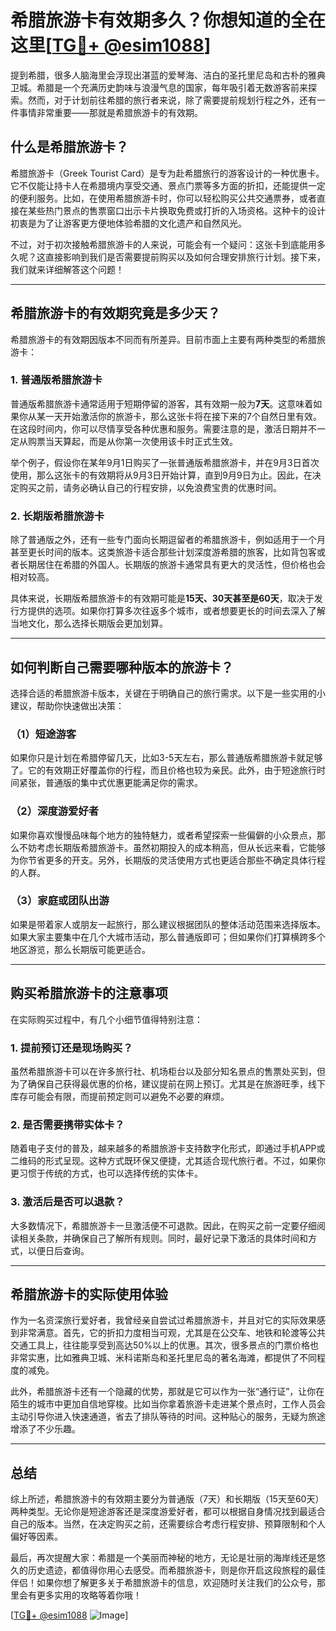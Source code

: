 # 希腊旅游卡有效期多久？你想知道的全在这里[[TG💪+ @esim1088](https://t.me/s/esim1088)]

提到希腊，很多人脑海里会浮现出湛蓝的爱琴海、洁白的圣托里尼岛和古朴的雅典卫城。希腊是一个充满历史韵味与浪漫气息的国家，每年吸引着无数游客前来探索。然而，对于计划前往希腊的旅行者来说，除了需要提前规划行程之外，还有一件事情非常重要——那就是希腊旅游卡的有效期。

## 什么是希腊旅游卡？

希腊旅游卡（Greek Tourist Card）是专为赴希腊旅行的游客设计的一种优惠卡。它不仅能让持卡人在希腊境内享受交通、景点门票等多方面的折扣，还能提供一定的便利服务。比如，在使用希腊旅游卡时，你可以轻松购买公共交通票券，或者直接在某些热门景点的售票窗口出示卡片换取免费或打折的入场资格。这种卡的设计初衷是为了让游客更方便地体验希腊的文化遗产和自然风光。

不过，对于初次接触希腊旅游卡的人来说，可能会有一个疑问：这张卡到底能用多久呢？这直接影响到我们是否需要提前购买以及如何合理安排旅行计划。接下来，我们就来详细解答这个问题！

---

## 希腊旅游卡的有效期究竟是多少天？

希腊旅游卡的有效期因版本不同而有所差异。目前市面上主要有两种类型的希腊旅游卡：

### 1. **普通版希腊旅游卡**
普通版希腊旅游卡通常适用于短期停留的游客，其有效期一般为**7天**。这意味着如果你从某一天开始激活你的旅游卡，那么这张卡将在接下来的7个自然日里有效。在这段时间内，你可以尽情享受各种优惠和服务。需要注意的是，激活日期并不一定从购票当天算起，而是从你第一次使用该卡时正式生效。

举个例子，假设你在某年9月1日购买了一张普通版希腊旅游卡，并在9月3日首次使用，那么这张卡的有效期将从9月3日开始计算，直到9月9日为止。因此，在决定购买之前，请务必确认自己的行程安排，以免浪费宝贵的优惠时间。

### 2. **长期版希腊旅游卡**
除了普通版之外，还有一些专门面向长期逗留者的希腊旅游卡，例如适用于一个月甚至更长时间的版本。这类旅游卡适合那些计划深度游希腊的旅客，比如背包客或者长期居住在希腊的外国人。长期版的旅游卡通常具有更大的灵活性，但价格也会相对较高。

具体来说，长期版希腊旅游卡的有效期可能是**15天、30天甚至是60天**，取决于发行方提供的选项。如果你打算多次往返多个城市，或者想要更长的时间去深入了解当地文化，那么选择长期版会更加划算。

---

## 如何判断自己需要哪种版本的旅游卡？

选择合适的希腊旅游卡版本，关键在于明确自己的旅行需求。以下是一些实用的小建议，帮助你快速做出决策：

### （1）短途游客
如果你只是计划在希腊停留几天，比如3-5天左右，那么普通版希腊旅游卡就足够了。它的有效期正好覆盖你的行程，而且价格也较为亲民。此外，由于短途旅行时间紧张，普通版的集中式优惠更能满足你的需求。

### （2）深度游爱好者
如果你喜欢慢慢品味每个地方的独特魅力，或者希望探索一些偏僻的小众景点，那么不妨考虑长期版希腊旅游卡。虽然初期投入的成本稍高，但从长远来看，它能够为你节省更多的开支。另外，长期版的灵活使用方式也更适合那些不确定具体行程的人群。

### （3）家庭或团队出游
如果是带着家人或朋友一起旅行，那么建议根据团队的整体活动范围来选择版本。如果大家主要集中在几个大城市活动，那么普通版即可；但如果你们打算横跨多个地区游览，那么长期版可能更适合。

---

## 购买希腊旅游卡的注意事项

在实际购买过程中，有几个小细节值得特别注意：

### 1. 提前预订还是现场购买？
虽然希腊旅游卡可以在许多旅行社、机场柜台以及部分知名景点的售票处买到，但为了确保自己获得最优惠的价格，建议提前在网上预订。尤其是在旅游旺季，线下库存可能会有限，而提前预定则可以避免不必要的麻烦。

### 2. 是否需要携带实体卡？
随着电子支付的普及，越来越多的希腊旅游卡支持数字化形式，即通过手机APP或二维码的形式呈现。这种方式既环保又便捷，尤其适合现代旅行者。不过，如果你更习惯于传统的方式，也可以选择传统的实体卡。

### 3. 激活后是否可以退款？
大多数情况下，希腊旅游卡一旦激活便不可退款。因此，在购买之前一定要仔细阅读相关条款，并确保自己了解所有规则。同时，最好记录下激活的具体时间和方式，以便日后查询。

---

## 希腊旅游卡的实际使用体验

作为一名资深旅行爱好者，我曾经亲自尝试过希腊旅游卡，并且对它的实际效果感到非常满意。首先，它的折扣力度相当可观，尤其是在公交车、地铁和轮渡等公共交通工具上，往往能享受到高达50%以上的优惠。其次，很多景点的门票价格也非常实惠，比如雅典卫城、米科诺斯岛和圣托里尼岛的著名海滩，都提供了不同程度的减免。

此外，希腊旅游卡还有一个隐藏的优势，那就是它可以作为一张“通行证”，让你在陌生的城市中更加自信地穿梭。比如当你拿着旅游卡走进某个景点时，工作人员会主动引导你进入快速通道，省去了排队等待的时间。这种贴心的服务，无疑为旅途增添了不少乐趣。

---

## 总结

综上所述，希腊旅游卡的有效期主要分为普通版（7天）和长期版（15天至60天）两种类型。无论你是短途游客还是深度游爱好者，都可以根据自身情况找到最适合自己的版本。当然，在决定购买之前，还需要综合考虑行程安排、预算限制和个人偏好等因素。

最后，再次提醒大家：希腊是一个美丽而神秘的地方，无论是壮丽的海岸线还是悠久的历史遗迹，都值得你用心去感受。而希腊旅游卡，则是你开启这段旅程的最佳伴侣！如果你想了解更多关于希腊旅游卡的信息，欢迎随时关注我们的公众号，那里会有更多实用的攻略等着你哦！

[[TG💪+ @esim1088](https://t.me/s/esim1088) ![Image](https://i.postimg.cc/4NQfJmqS/Snipaste-2025-05-13-00-14-12.png)]